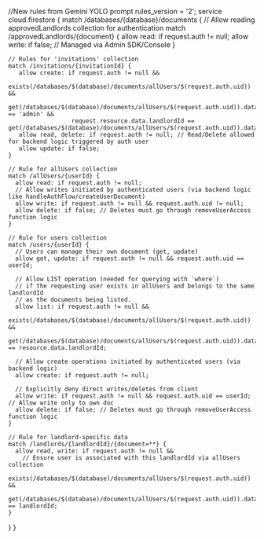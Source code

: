 //New rules from Gemini YOLO prompt
 rules_version = '2';
service cloud.firestore {
  match /databases/{database}/documents {
    // Allow reading approvedLandlords collection for authentication
    match /approvedLandlords/{document} {
      allow read: if request.auth != null;
      allow write: if false; // Managed via Admin SDK/Console
    }

    // Rules for 'invitations' collection
    match /invitations/{invitationId} {
       allow create: if request.auth != null &&
                      exists(/databases/$(database)/documents/allUsers/$(request.auth.uid)) &&
                      get(/databases/$(database)/documents/allUsers/$(request.auth.uid)).data.role == 'admin' &&
                      request.resource.data.landlordId == get(/databases/$(database)/documents/allUsers/$(request.auth.uid)).data.landlordId;
       allow read, delete: if request.auth != null; // Read/Delete allowed for backend logic triggered by auth user
       allow update: if false;
    }

    // Rule for allUsers collection
    match /allUsers/{userId} {
      allow read: if request.auth != null;
      // Allow writes initiated by authenticated users (via backend logic like handleAuthFlow/createUserDocument)
      allow write: if request.auth != null && request.auth.uid != null;
      allow delete: if false; // Deletes must go through removeUserAccess function logic
    }

    // Rule for users collection
    match /users/{userId} {
      // Users can manage their own document (get, update)
      allow get, update: if request.auth != null && request.auth.uid == userId;
      
      // Allow LIST operation (needed for querying with `where`) 
      // if the requesting user exists in allUsers and belongs to the same landlordId 
      // as the documents being listed.
      allow list: if request.auth != null &&
                     exists(/databases/$(database)/documents/allUsers/$(request.auth.uid)) &&
                     get(/databases/$(database)/documents/allUsers/$(request.auth.uid)).data.landlordId == resource.data.landlordId;

      // Allow create operations initiated by authenticated users (via backend logic)
      allow create: if request.auth != null;
      
      // Explicitly deny direct writes/deletes from client
      allow write: if request.auth != null && request.auth.uid == userId; // Allow write only to own doc
      allow delete: if false; // Deletes must go through removeUserAccess function logic
    }

    // Rule for landlord-specific data
    match /landlords/{landlordId}/{document=**} {
      allow read, write: if request.auth != null &&
        // Ensure user is associated with this landlordId via allUsers collection
        exists(/databases/$(database)/documents/allUsers/$(request.auth.uid)) &&
        get(/databases/$(database)/documents/allUsers/$(request.auth.uid)).data.landlordId == landlordId;
    }
  }
}